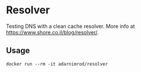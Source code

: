 # Resolver

Testing DNS with a clean cache resolver. More info at
https://www.shore.co.il/blog/resolver/.

## Usage

    docker run --rm -it adarnimrod/resolver
